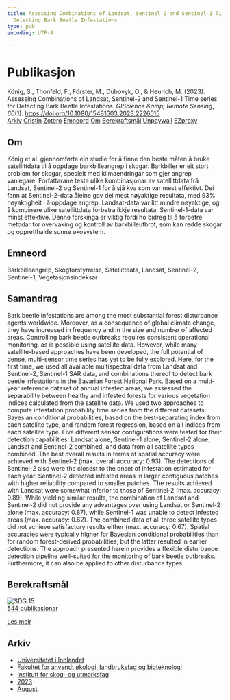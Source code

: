 ```yaml
---
title: Assessing Combinations of Landsat, Sentinel-2 and Sentinel-1 Time series for
  Detecting Bark Beetle Infestations
type: pub
encoding: UTF-8

---
```

<h1>Publikasjon</h1>
<article id="csl-bib-container-QUNFGX4E" class="csl-bib-container">
  <div class="csl-bib-body"> <div class="csl-entry">König, S., Thonfeld, F., Förster, M., Dubovyk, O., &#38; Heurich, M. (2023). Assessing Combinations of Landsat, Sentinel-2 and Sentinel-1 Time series for Detecting Bark Beetle Infestations. <i>GIScience &#38;amp; Remote Sensing</i>, <i>60</i>(1). <a href="https://doi.org/10.1080/15481603.2023.2226515">https://doi.org/10.1080/15481603.2023.2226515</a></div> </div>
  <div class="csl-bib-buttons">
    <a href="#taxonomy-article-QUNFGX4E" alt="archive" class="csl-bib-button">Arkiv</a>
    <a href="https://app.cristin.no/results/show.jsf?id=2169761" alt="Cristin" class="csl-bib-button">Cristin</a>
    <a href="http://zotero.org/groups/5881554/items/QUNFGX4E" alt="Zotero" class="csl-bib-button">Zotero</a>
    <a href="#keywords-article-QUNFGX4E" alt="keywords" class="csl-bib-button">Emneord</a>
    <a href="#about-article-QUNFGX4E" alt="about_pub" class="csl-bib-button">Om</a>
    <a href="#sdg-article-QUNFGX4E" alt="sdg" class="csl-bib-button">Berekraftsmål</a>
    <a href="https://www.tandfonline.com/doi/pdf/10.1080/15481603.2023.2226515?needAccess=true&amp;role=button" alt="Unpaywall" class="csl-bib-button">Unpaywall</a>
    <a href="https://www.tandfonline.com/doi/pdf/10.1080/15481603.2023.2226515?needAccess=true&amp;role=button" alt="EZproxy" class="csl-bib-button">EZproxy</a>
  </div>
  <div id="csl-bib-meta-container-QUNFGX4E"></div>
</article>
<div id="csl-bib-meta-QUNFGX4E" class="csl-bib-meta">
  <article id="about-article-QUNFGX4E" class="about_pub-article">
    <h1>Om</h1>
    König et al. gjennomførte ein studie for å finne den beste måten å bruke satellittdata til å oppdage barkbilleangrep i skogar. Barkbiller er eit stort problem for skogar, spesielt med klimaendringar som gjer angrep vanlegare. Forfattarane testa ulike kombinasjonar av satellittdata frå Landsat, Sentinel-2 og Sentinel-1 for å sjå kva som var mest effektivt. Dei fann at Sentinel-2-data åleine gav dei mest nøyaktige resultata, med 93% nøyaktigheit i å oppdage angrep. Landsat-data var litt mindre nøyaktige, og å kombinere ulike satellittdata forbetra ikkje resultata. Sentinel-1-data var minst effektive. Denne forskinga er viktig fordi ho bidreg til å forbetre metodar for overvaking og kontroll av barkbilleutbrot, som kan redde skogar og oppretthalde sunne økosystem.
  </article>
  <article id="keywords-article-QUNFGX4E" class="keywords-article">
    <h1>Emneord</h1>
    Barkbilleangrep, Skogforstyrrelse, Satellittdata, Landsat, Sentinel-2, Sentinel-1, Vegetasjonsindeksar
  </article>
  <article id="abstract-article-QUNFGX4E" class="abstract-article">
    <h1>Samandrag</h1>
    Bark beetle infestations are among the most substantial forest disturbance agents worldwide. Moreover, as a consequence of global climate change, they have increased in frequency and in the size and number of affected areas. Controlling bark beetle outbreaks requires consistent operational monitoring, as is possible using satellite data. However, while many satellite-based approaches have been developed, the full potential of dense, multi-sensor time series has yet to be fully explored. Here, for the first time, we used all available multispectral data from Landsat and Sentinel-2, Sentinel-1 SAR data, and combinations thereof to detect bark beetle infestations in the Bavarian Forest National Park. Based on a multi-year reference dataset of annual infested areas, we assessed the separability between healthy and infested forests for various vegetation indices calculated from the satellite data. We used two approaches to compute infestation probability time series from the different datasets: Bayesian conditional probabilities, based on the best-separating index from each satellite type, and random forest regression, based on all indices from each satellite type. Five different sensor configurations were tested for their detection capabilities: Landsat alone, Sentinel-1 alone, Sentinel-2 alone, Landsat and Sentinel-2 combined, and data from all satellite types combined. The best overall results in terms of spatial accuracy were achieved with Sentinel-2 (max. overall accuracy: 0.93). The detections of Sentinel-2 also were the closest to the onset of infestation estimated for each year. Sentinel-2 detected infested areas in larger contiguous patches with higher reliability compared to smaller patches. The results achieved with Landsat were somewhat inferior to those of Sentinel-2 (max. accuracy: 0.89). While yielding similar results, the combination of Landsat and Sentinel-2 did not provide any advantages over using Landsat or Sentinel-2 alone (max. accuracy: 0.87), while Sentinel-1 was unable to detect infested areas (max. accuracy: 0.62). The combined data of all three satellite types did not achieve satisfactory results either (max. accuracy: 0.67). Spatial accuracies were typically higher for Bayesian conditional probabilities than for random forest-derived probabilities, but the latter resulted in earlier detections. The approach presented herein provides a flexible disturbance detection pipeline well-suited for the monitoring of bark beetle outbreaks. Furthermore, it can also be applied to other disturbance types.
  </article>
  <article id="sdg-article-QUNFGX4E" class="sdg-article">
    <h1>Berekraftsmål</h1>
    <div class="sdg-container"><div id="sdg15" class="sdg">
        <img src="{{< params subfolder >}}images/sdg/sdg15_nn.png" class="image" alt="SDG 15">
        <div class="sdg-overlay">
          <a href="{{< params subfolder >}}nn/archive/?sdg=15#archive" class="sdg-publication-count"><span>544</span> publikasjonar</a>
          <p><a href="https://fn.no/om-fn/fns-baerekraftsmaal/livet-paa-land?lang=nno-NO" class="sdg-read-more">Les meir</a></p>
        </div>
      </div></div>
  </article>
  <article id="taxonomy-article-QUNFGX4E" class="taxonomy-article">
    <h1>Arkiv</h1>
    <ul>
      <li><a href="{{< params subfolder >}}nn/archive/?key=3DCRN523">Universitetet i Innlandet</a></li>
      <li><a href="{{< params subfolder >}}nn/archive/?key=T77LXH6D">Fakultet for anvendt økologi, landbruksfag og bioteknologi</a></li>
      <li><a href="{{< params subfolder >}}nn/archive/?key=7TRARPE3">Institutt for skog- og utmarksfag</a></li>
      <li><a href="{{< params subfolder >}}nn/archive/?key=WXLLSUEU">2023</a></li>
      <li><a href="{{< params subfolder >}}nn/archive/?key=HN7NQVIT">August</a></li>
    </ul>
  </article>
</div>
